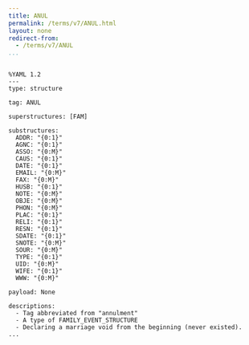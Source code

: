 ```yaml
---
title: ANUL
permalink: /terms/v7/ANUL.html
layout: none
redirect-from:
  - /terms/v7/ANUL
...
```


```

%YAML 1.2
---
type: structure

tag: ANUL

superstructures: [FAM]

substructures:
  ADDR: "{0:1}"
  AGNC: "{0:1}"
  ASSO: "{0:M}"
  CAUS: "{0:1}"
  DATE: "{0:1}"
  EMAIL: "{0:M}"
  FAX: "{0:M}"
  HUSB: "{0:1}"
  NOTE: "{0:M}"
  OBJE: "{0:M}"
  PHON: "{0:M}"
  PLAC: "{0:1}"
  RELI: "{0:1}"
  RESN: "{0:1}"
  SDATE: "{0:1}"
  SNOTE: "{0:M}"
  SOUR: "{0:M}"
  TYPE: "{0:1}"
  UID: "{0:M}"
  WIFE: "{0:1}"
  WWW: "{0:M}"

payload: None

descriptions:
  - Tag abbreviated from "annulment"
  - A type of FAMILY_EVENT_STRUCTURE
  - Declaring a marriage void from the beginning (never existed).
...

```